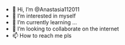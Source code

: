 - 👋 Hi, I’m @Anastasia112011
- 👀 I’m interested in myself
- 🌱 I’m currently learning ...
- 💞️ I’m looking to collaborate on the internet
- 📫 How to reach me pls

<!---
Anastasia112011/Anastasia112011 is a ✨ special ✨ repository because its `README.md` (this file)no

 appears on your GitHub profile.what are you looking???
You can click the Preview link to take a look at your changes.and i can speak Italy
--->
